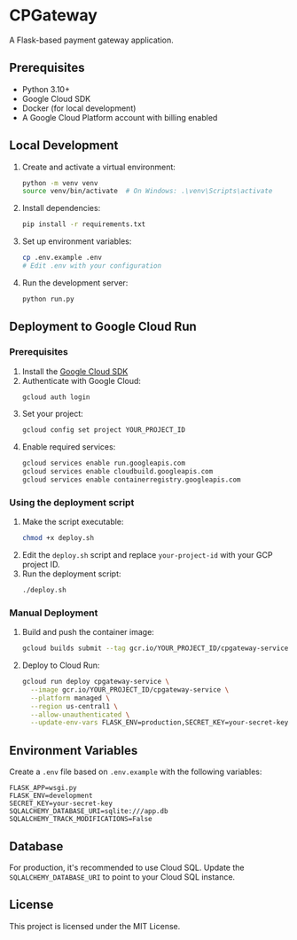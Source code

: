 # CPGateway

A Flask-based payment gateway application.

## Prerequisites

- Python 3.10+
- Google Cloud SDK
- Docker (for local development)
- A Google Cloud Platform account with billing enabled

## Local Development

1. Create and activate a virtual environment:
   ```bash
   python -m venv venv
   source venv/bin/activate  # On Windows: .\venv\Scripts\activate
   ```

2. Install dependencies:
   ```bash
   pip install -r requirements.txt
   ```

3. Set up environment variables:
   ```bash
   cp .env.example .env
   # Edit .env with your configuration
   ```

4. Run the development server:
   ```bash
   python run.py
   ```

## Deployment to Google Cloud Run

### Prerequisites

1. Install the [Google Cloud SDK](https://cloud.google.com/sdk/docs/install)
2. Authenticate with Google Cloud:
   ```bash
   gcloud auth login
   ```
3. Set your project:
   ```bash
   gcloud config set project YOUR_PROJECT_ID
   ```
4. Enable required services:
   ```bash
   gcloud services enable run.googleapis.com
   gcloud services enable cloudbuild.googleapis.com
   gcloud services enable containerregistry.googleapis.com
   ```

### Using the deployment script

1. Make the script executable:
   ```bash
   chmod +x deploy.sh
   ```
2. Edit the `deploy.sh` script and replace `your-project-id` with your GCP project ID.
3. Run the deployment script:
   ```bash
   ./deploy.sh
   ```

### Manual Deployment

1. Build and push the container image:
   ```bash
   gcloud builds submit --tag gcr.io/YOUR_PROJECT_ID/cpgateway-service .
   ```

2. Deploy to Cloud Run:
   ```bash
   gcloud run deploy cpgateway-service \
     --image gcr.io/YOUR_PROJECT_ID/cpgateway-service \
     --platform managed \
     --region us-central1 \
     --allow-unauthenticated \
     --update-env-vars FLASK_ENV=production,SECRET_KEY=your-secret-key-here,SQLALCHEMY_DATABASE_URI=your-db-uri-here
   ```

## Environment Variables

Create a `.env` file based on `.env.example` with the following variables:

```
FLASK_APP=wsgi.py
FLASK_ENV=development
SECRET_KEY=your-secret-key
SQLALCHEMY_DATABASE_URI=sqlite:///app.db
SQLALCHEMY_TRACK_MODIFICATIONS=False
```

## Database

For production, it's recommended to use Cloud SQL. Update the `SQLALCHEMY_DATABASE_URI` to point to your Cloud SQL instance.

## License

This project is licensed under the MIT License.